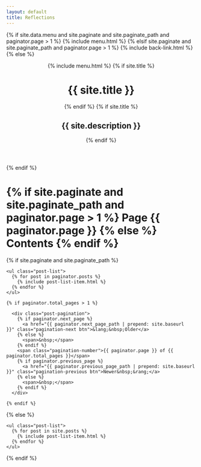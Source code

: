 ```yaml
---
layout: default
title: Reflections
---
```


{% if site.data.menu and site.paginate and site.paginate_path and paginator.page > 1 %}
  {% include menu.html %}
{% elsif site.paginate and site.paginate_path and paginator.page > 1 %}
  {% include back-link.html %}
{% else %}
  <header class="site-masthead">
    {% include menu.html %}
    {% if site.title %}
      <h1>
        {{ site.title }}
      </h1>
    {% endif %}
    {% if site.title %}
      <h2>
        {{ site.description }}
      </h2>
    {% endif %}
  </header>
{% endif %}

<main class="home" id="main" role="main" aria-label="Content">

  <h1 class="content-title divided">
    {% if site.paginate and site.paginate_path and paginator.page > 1 %}
      Page {{ paginator.page }}
    {% else %}
      Contents
    {% endif %}
  </h1>

  {% if site.paginate and site.paginate_path %}
    
    <ul class="post-list">
      {% for post in paginator.posts %}
        {% include post-list-item.html %}
      {% endfor %}
    </ul>

    {% if paginator.total_pages > 1 %}

      <div class="post-pagination">
        {% if paginator.next_page %}
          <a href="{{ paginator.next_page_path | prepend: site.baseurl  }}" class="pagination-next btn">&lang;&nbsp;Older</a>
        {% else %}
          <span>&nbsp;</span>
        {% endif %}
        <span class="pagination-number">{{ paginator.page }} of {{ paginator.total_pages }}</span>
        {% if paginator.previous_page %}
          <a href="{{ paginator.previous_page_path | prepend: site.baseurl }}" class="pagination-previous btn">Newer&nbsp;&rang;</a>
        {% else %}
          <span>&nbsp;</span>
        {% endif %}
      </div>

    {% endif %}

  {% else %}

    <ul class="post-list">
      {% for post in site.posts %}
        {% include post-list-item.html %}
      {% endfor %}
    </ul>
  
  {% endif %}
    

</main>
